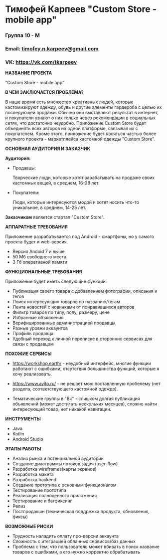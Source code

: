 # Тимофей Карпеев "Custom Store - mobile app"

### Группа 10 - М
### Email: timofey.n.karpeev@gmail.com
### VK: https://vk.com/tkarpeev


**НАЗВАНИЕ ПРОЕКТА**

“Custom Store - mobile app”

**В ЧЕМ ЗАКЛЮЧАЕТСЯ ПРОБЛЕМА?**

В наше время есть множество креативных людей, которые кастомизируют одежду, обувь и другие элементы гардероба с целью их последующей продажи. Обычно они выставляют результат в интернет, и покупатели узнают о них только через рекомендации в социальных сетях, что достаточно неудобно. 
Приложение Custom Store будет объединять всех авторов на одной платформе, связывая их с покупателем. Кроме этого, приложение будет являться частью более крупного проекта - маркетплейса кастомной одежды "Custom Store". 


**ОСНОВНАЯ АУДИТОРИЯ И ЗАКАЗЧИК**

**Аудитория:**

  * Продавцы:
  
    Творческие люди, которые хотят зарабатывать на продаже своих кастомных вещей, в среднем, 16-28 лет.
  
  * Покупатели:
  
    Люди, которые интересуются модой и хотят носить что-то уникальное, в среднем, 14-25 лет.
 
 **Заказчиком** является стартап "Custom Store".

**АППАРАТНЫЕ ТРЕБОВАНИЯ** 

Приложение разрабатывается под Android - смартфоны, но у самого проекта будет и web-версия.
* Версия Andoid 7 и выше 
* 50 Мб свободного места
* 3 Гб оперативной памяти

**ФУНКЦИОНАЛЬНЫЕ ТРЕБОВАНИЯ**

Приложение будет иметь следующие функции:

* Публикация своего товара с добавлением фотографии, описания и тегов
* Поиск интересующих товаров по названию/тегам
* Лента новостей с новинками от понравившихся авторов
* Фильтр товаров по типу, полу, размеру, цене
* Избранные объявления
* Верифицированные администрацией продавцы
* Разные уровни аккаунтов
* Профиль продавца
* Удобный переход к личной переписке в сторонних сервисах для связи с продавцом

**ПОХОЖИЕ СЕРВИСЫ**

* https://workshop.earth/ - неудобный интерфейс, многие функции работают с ошибками, отсутствия большинства функций, которые я хочу реализовать.

* https://www.avito.ru/ - не решает мою поставленную пробелему (нет раздела, соответствующего кастомной одежде).

* Тематические группы в "Вк" - слишком долгая публикация объявлений (может достигать нескольких месяцев), сложно найти интересующий товар, нет никакой навигации.


**ИНСТРУМЕНТЫ**

*	Java
* Kotlin
* Android Studio

**ЭТАПЫ РАБОТЫ**

* Анализ рынка и потенциальной аудитории
* Создание диааграммы потоков задач (user-flow)
* Разработка wireframes(карты экранов)
* Разработка макета
* Разработка backend
* Создание прототипа с основным функционалом
* Тестирование прототипа
* Реализация полноценного приложения
* Тестирование и багфиксинг
* Релиз
* Постпродакшн (техническая поддрежка продукта, обновления, фиксы)

**ВОЗМОЖНЫЕ РИСКИ**

* Трудность наладить оплату про-версии аккаунта
* Сложность с итеграцией облачных сервисов/баз данных
* Проблема с тем, что пользователь может вбивать в поиск название товаров с ошибками, а его нужно корректно обрабатывать
